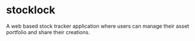 # stocklock
A web based stock tracker application where users can manage their asset portfolio and share their creations.
